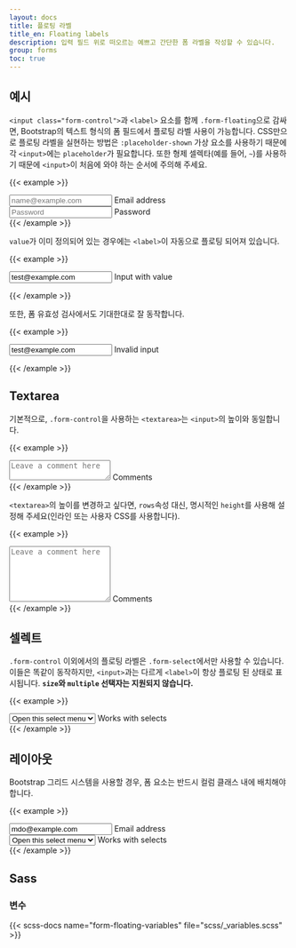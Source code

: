 ```yaml
---
layout: docs
title: 플로팅 라벨
title_en: Floating labels
description: 입력 필드 위로 떠오르는 예쁘고 간단한 폼 라벨을 작성할 수 있습니다.
group: forms
toc: true
---
```


## 예시

`<input class="form-control">`과 `<label>` 요소를 함께 `.form-floating`으로 감싸면, Bootstrap의 텍스트 형식의 폼 필드에서 플로팅 라벨 사용이 가능합니다. CSS만으로 플로팅 라벨을 실현하는 방법은 `:placeholder-shown` 가상 요소를 사용하기 때문에 각 `<input>`에는 `placeholder`가 필요합니다. 또한 형제 셀렉타(예를 들어, `~`)를 사용하기 때문에 `<input>`이 처음에 와야 하는 순서에 주의해 주세요.

{{< example >}}
<div class="form-floating mb-3">
  <input type="email" class="form-control" id="floatingInput" placeholder="name@example.com">
  <label for="floatingInput">Email address</label>
</div>
<div class="form-floating">
  <input type="password" class="form-control" id="floatingPassword" placeholder="Password">
  <label for="floatingPassword">Password</label>
</div>
{{< /example >}}

`value`가 이미 정의되어 있는 경우에는 `<label>`이 자동으로 플로팅 되어져 있습니다.

{{< example >}}
<form class="form-floating">
  <input type="email" class="form-control" id="floatingInputValue" placeholder="name@example.com" value="test@example.com">
  <label for="floatingInputValue">Input with value</label>
</form>
{{< /example >}}

또한, 폼 유효성 검사에서도 기대한대로 잘 동작합니다.

{{< example >}}
<form class="form-floating">
  <input type="email" class="form-control is-invalid" id="floatingInputInvalid" placeholder="name@example.com" value="test@example.com">
  <label for="floatingInputInvalid">Invalid input</label>
</form>
{{< /example >}}

## Textarea

기본적으로, `.form-control`을 사용하는 `<textarea>`는 `<input>`의 높이와 동일합니다.

{{< example >}}
<div class="form-floating">
  <textarea class="form-control" placeholder="Leave a comment here" id="floatingTextarea"></textarea>
  <label for="floatingTextarea">Comments</label>
</div>
{{< /example >}}

`<textarea>`의 높이를 변경하고 싶다면, `rows`속성 대신, 명시적인 `height`를 사용해 설정해 주세요(인라인 또는 사용자 CSS를 사용합니다).

{{< example >}}
<div class="form-floating">
  <textarea class="form-control" placeholder="Leave a comment here" id="floatingTextarea2" style="height: 100px"></textarea>
  <label for="floatingTextarea2">Comments</label>
</div>
{{< /example >}}

## 셀렉트

`.form-control` 이외에서의 플로팅 라벨은 `.form-select`에서만 사용할 수 있습니다. 이들은 똑같이 동작하지만, `<input>`과는 다르게 `<label>`이 항상 플로팅 된 상태로 표시됩니다. **`size`와 `multiple` 선택자는 지원되지 않습니다.**

{{< example >}}
<div class="form-floating">
  <select class="form-select" id="floatingSelect" aria-label="Floating label select example">
    <option selected>Open this select menu</option>
    <option value="1">One</option>
    <option value="2">Two</option>
    <option value="3">Three</option>
  </select>
  <label for="floatingSelect">Works with selects</label>
</div>
{{< /example >}}

## 레이아웃

Bootstrap 그리드 시스템을 사용할 경우, 폼 요소는 반드시 컬럼 클래스 내에 배치해야 합니다.

{{< example >}}
<div class="row g-2">
  <div class="col-md">
    <div class="form-floating">
      <input type="email" class="form-control" id="floatingInputGrid" placeholder="name@example.com" value="mdo@example.com">
      <label for="floatingInputGrid">Email address</label>
    </div>
  </div>
  <div class="col-md">
    <div class="form-floating">
      <select class="form-select" id="floatingSelectGrid" aria-label="Floating label select example">
        <option selected>Open this select menu</option>
        <option value="1">One</option>
        <option value="2">Two</option>
        <option value="3">Three</option>
      </select>
      <label for="floatingSelectGrid">Works with selects</label>
    </div>
  </div>
</div>
{{< /example >}}

## Sass

### 변수

{{< scss-docs name="form-floating-variables" file="scss/_variables.scss" >}}
